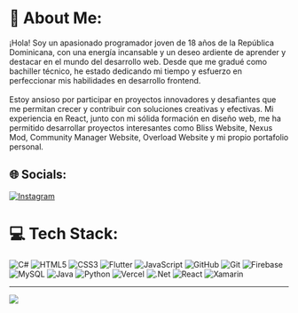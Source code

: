 # 💫 About Me:
¡Hola! Soy un apasionado programador joven de 18 años de la República Dominicana, con una energía incansable y un deseo ardiente de aprender y destacar en el mundo del desarrollo web. Desde que me gradué como bachiller técnico, he estado dedicando mi tiempo y esfuerzo en perfeccionar mis habilidades en desarrollo frontend.<br><br>Estoy ansioso por participar en proyectos innovadores y desafiantes que me permitan crecer y contribuir con soluciones creativas y efectivas. Mi experiencia en React, junto con mi sólida formación en diseño web, me ha permitido desarrollar proyectos interesantes como Bliss Website, Nexus Mod, Community Manager Website, Overload Website y mi propio portafolio personal.


## 🌐 Socials:
[![Instagram](https://img.shields.io/badge/Instagram-%23E4405F.svg?logo=Instagram&logoColor=white)](https://www.instagram.com/_missael.7?igsh=MWpqcnc4ZWF1MmQwMg==) 

# 💻 Tech Stack:
![C#](https://img.shields.io/badge/c%23-%23239120.svg?style=for-the-badge&logo=csharp&logoColor=white) ![HTML5](https://img.shields.io/badge/html5-%23E34F26.svg?style=for-the-badge&logo=html5&logoColor=white) ![CSS3](https://img.shields.io/badge/css3-%231572B6.svg?style=for-the-badge&logo=css3&logoColor=white) ![Flutter](https://img.shields.io/badge/Flutter-%2302569B.svg?style=for-the-badge&logo=Flutter&logoColor=white) ![JavaScript](https://img.shields.io/badge/javascript-%23323330.svg?style=for-the-badge&logo=javascript&logoColor=%23F7DF1E) ![GitHub](https://img.shields.io/badge/github-%23121011.svg?style=for-the-badge&logo=github&logoColor=white) ![Git](https://img.shields.io/badge/git-%23F05033.svg?style=for-the-badge&logo=git&logoColor=white) ![Firebase](https://img.shields.io/badge/firebase-a08021?style=for-the-badge&logo=firebase&logoColor=ffcd34) ![MySQL](https://img.shields.io/badge/mysql-4479A1.svg?style=for-the-badge&logo=mysql&logoColor=white) ![Java](https://img.shields.io/badge/java-%23ED8B00.svg?style=for-the-badge&logo=openjdk&logoColor=white) ![Python](https://img.shields.io/badge/python-3670A0?style=for-the-badge&logo=python&logoColor=ffdd54) ![Vercel](https://img.shields.io/badge/vercel-%23000000.svg?style=for-the-badge&logo=vercel&logoColor=white) ![.Net](https://img.shields.io/badge/.NET-5C2D91?style=for-the-badge&logo=.net&logoColor=white) ![React](https://img.shields.io/badge/react-%2320232a.svg?style=for-the-badge&logo=react&logoColor=%2361DAFB) ![Xamarin](https://img.shields.io/badge/Xamarin-3199DC?style=for-the-badge&logo=xamarin&logoColor=white)

---
[![](https://visitcount.itsvg.in/api?id=KluttsX&icon=0&color=0)](https://visitcount.itsvg.in)

<!-- Proudly created with GPRM ( https://gprm.itsvg.in ) -->
